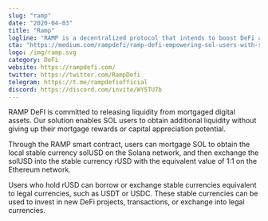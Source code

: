 ```yaml
---
slug: "ramp"
date: "2020-04-03"
title: "Ramp"
logline: "RAMP is a decentralized protocol that intends to boost DeFi adoption. RAMP DeFI uses Solana to deliver staked liquidity and cross-chain yield farming for SOL token holders."
cta: "https://medium.com/rampdefi/ramp-defi-empowering-sol-users-with-staked-liquidity-and-cross-chain-defi-farming-8861af6a6e62"
logo: /img/ramp.svg
category: DeFi
website: https://rampdefi.com/
twitter: https://twitter.com/RampDefi
telegram: https://t.me/rampdefiofficial
discord: https://discord.com/invite/WY5TU7b
---
```


RAMP DeFI is committed to releasing liquidity from mortgaged digital assets. Our solution enables SOL users to obtain additional liquidity without giving up their mortgage rewards or capital appreciation potential.

Through the RAMP smart contract, users can mortgage SOL to obtain the local stable currency solUSD on the Solana network, and then exchange the solUSD into the stable currency rUSD with the equivalent value of 1:1 on the Ethereum network.

Users who hold rUSD can borrow or exchange stable currencies equivalent to legal currencies, such as USDT or USDC. These stable currencies can be used to invest in new DeFi projects, transactions, or exchange into legal currencies.
